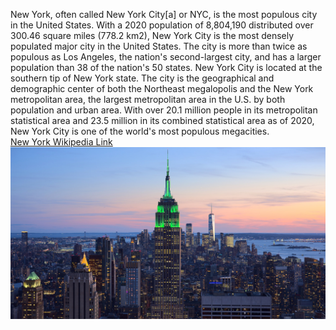 New York, often called New York City[a] or NYC, is the most populous city in the United States. With a 2020 population of 8,804,190 distributed over 300.46 square miles (778.2 km2), New York City is the most densely populated major city in the United States. The city is more than twice as populous as Los Angeles, the nation's second-largest city, and has a larger population than 38 of the nation's 50 states. New York City is located at the southern tip of New York state. The city is the geographical and demographic center of both the Northeast megalopolis and the New York metropolitan area, the largest metropolitan area in the U.S. by both population and urban area. With over 20.1 million people in its metropolitan statistical area and 23.5 million in its combined statistical area as of 2020, New York City is one of the world's most populous megacities.
<br> [New York Wikipedia Link](https://en.wikipedia.org/wiki/New_York_City) <br>
![New York](View_of_Empire_State_Building_from_Rockefeller_Center_New_York_City_dllu_(cropped).jpg)